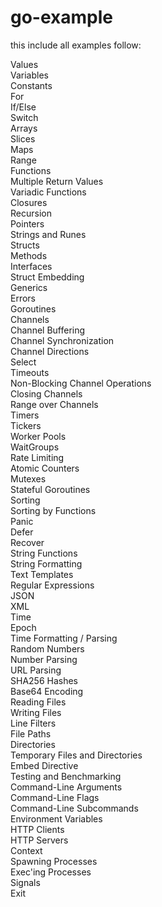 # go-example
this include all examples follow:

Values                                 <br>
Variables                              <br>
Constants                              <br>
For                                    <br>
If/Else                                <br>
Switch                                 <br>
Arrays                                 <br>
Slices                                 <br>
Maps                                   <br>
Range                                  <br>
Functions                              <br>
Multiple Return Values                 <br>
Variadic Functions                     <br>
Closures                               <br>
Recursion                              <br>
Pointers                               <br>
Strings and Runes                      <br>
Structs                                <br>
Methods                                <br>
Interfaces                             <br>
Struct Embedding                       <br>
Generics                               <br>
Errors                                 <br>
Goroutines                             <br>
Channels                               <br>
Channel Buffering                      <br>
Channel Synchronization                <br>
Channel Directions                     <br>
Select                                 <br>
Timeouts                               <br>
Non-Blocking Channel Operations        <br>
Closing Channels                       <br>
Range over Channels                    <br>
Timers                                 <br>
Tickers                                <br>
Worker Pools                           <br>
WaitGroups                             <br>
Rate Limiting                          <br>
Atomic Counters                        <br>
Mutexes                                <br>
Stateful Goroutines                    <br>
Sorting                                <br>
Sorting by Functions                   <br>
Panic                                  <br>
Defer                                  <br>
Recover                                <br>
String Functions                       <br>
String Formatting                      <br>
Text Templates                         <br>
Regular Expressions                    <br>
JSON                                   <br>
XML                                    <br>
Time                                   <br>
Epoch                                  <br>
Time Formatting / Parsing              <br>
Random Numbers                         <br>
Number Parsing                         <br>
URL Parsing                            <br>
SHA256 Hashes                          <br>
Base64 Encoding                        <br>
Reading Files                          <br>
Writing Files                          <br>
Line Filters                           <br>
File Paths                             <br>
Directories                            <br>
Temporary Files and Directories        <br>
Embed Directive                        <br>
Testing and Benchmarking               <br>
Command-Line Arguments                 <br>
Command-Line Flags                     <br>
Command-Line Subcommands               <br>
Environment Variables                  <br>
HTTP Clients                           <br>
HTTP Servers                           <br>
Context                                <br>
Spawning Processes                     <br>
Exec'ing Processes                     <br>
Signals                                <br>
Exit                                   <br>
